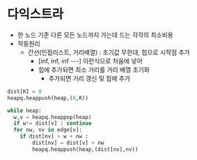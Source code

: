 # 다익스트라

- 한 노드 기준 다른 모든 노드까지 가는데 드는 각각의 최소비용
- 작동원리
  - 간선(인접리스트, 거리배열) : 초기값 무한대, 힙으로 시작점 추가
    - [inf, inf, inf ---] 이런식으로 처음에 넣어
    - 힙에 추가되면 최소 거리를 거리 배열 초기화
      - 추가되면 거리 갱신 및 힙에 추가

```python
dist[K] = 0
heapq.heappush(heap,(0,K))

while heap:
  w,v = heapq.heappop(heap)
  if w!= dist[v] : continue
  for nw, nv in edge[v]:
    if dist[nv] > w + nw :
        dist[nv] = dist[v] + nw
        heapq.heappush(heap,(dist[nv],nv))
```
